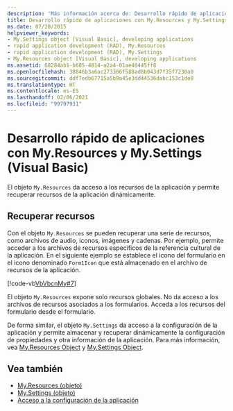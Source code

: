 ```yaml
---
description: 'Más información acerca de: Desarrollo rápido de aplicaciones con My.Resources y My.Settings (Visual Basic)'
title: Desarrollo rápido de aplicaciones con My.Resources y My.Settings
ms.date: 07/20/2015
helpviewer_keywords:
- My.Settings object [Visual Basic], developing applications
- rapid application development (RAD), My.Resources
- rapid application development (RAD), My.Settings
- My.Resources object [Visual Basic], developing applications
ms.assetid: 68284ab1-b685-4814-a2a4-01ae40445ff8
ms.openlocfilehash: 38846b3a6ac273306f588ad8b043d7f35f7230a0
ms.sourcegitcommit: ddf7edb67715a5b9a45e3dd44536dabc153c1de0
ms.translationtype: HT
ms.contentlocale: es-ES
ms.lasthandoff: 02/06/2021
ms.locfileid: "99797931"
---
```

# <a name="rapid-application-development-with-myresources-and-mysettings-visual-basic"></a>Desarrollo rápido de aplicaciones con My.Resources y My.Settings (Visual Basic)

El objeto `My.Resources` da acceso a los recursos de la aplicación y permite recuperar recursos de la aplicación dinámicamente.  
  
## <a name="retrieving-resources"></a>Recuperar recursos  

 Con el objeto `My.Resources` se pueden recuperar una serie de recursos, como archivos de audio, iconos, imágenes y cadenas. Por ejemplo, permite acceder a los archivos de recursos específicos de la referencia cultural de la aplicación. En el siguiente ejemplo se establece el icono del formulario en el icono denominado `Form1Icon` que está almacenado en el archivo de recursos de la aplicación.  
  
 [!code-vb[VbVbcnMy#7](~/samples/snippets/visualbasic/VS_Snippets_VBCSharp/VbVbcnMy/VB/Class1.vb#7)]  
  
 El objeto `My.Resources` expone solo recursos globales. No da acceso a los archivos de recursos asociados a los formularios. Acceda a los recursos del formulario desde el formulario.  
  
 De forma similar, el objeto `My.Settings` da acceso a la configuración de la aplicación y permite almacenar y recuperar dinámicamente la configuración de propiedades y otra información de la aplicación. Para más información, vea [My.Resources Object](../../language-reference/objects/my-resources-object.md) y [My.Settings Object](../../language-reference/objects/my-settings-object.md).  
  
## <a name="see-also"></a>Vea también

- [My.Resources (objeto)](../../language-reference/objects/my-resources-object.md)
- [My.Settings (objeto)](../../language-reference/objects/my-settings-object.md)
- [Acceso a la configuración de la aplicación](../programming/app-settings/index.md)
